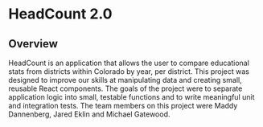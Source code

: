 # HeadCount 2.0

## Overview 

HeadCount is an application that allows the user to compare educational stats from districts within Colorado by year, per district. This project was designed to improve our skills at manipulating data and creating small, reusable React components. The goals of the project were to separate application logic into small, testable functions and to write meaningful unit and integration tests. The team members on this project were Maddy Dannenberg, Jared Eklin and Michael Gatewood.
